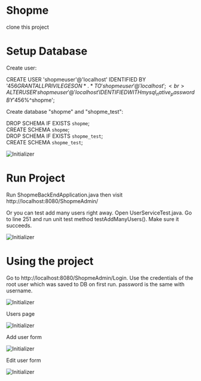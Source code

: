 # Shopme
clone this project

# Setup Database

Create user:

CREATE USER 'shopmeuser'@'localhost' IDENTIFIED BY '456$%^shopme';<br>
GRANT ALL PRIVILEGES ON * . * TO 'shopmeuser'@'localhost';<br>
ALTER USER 'shopmeuser'@'localhost' IDENTIFIED WITH mysql_native_password BY '456$%^shopme';<br>

Create database "shopme" and "shopme_test":

DROP SCHEMA IF EXISTS `shopme`;<br>
CREATE SCHEMA `shopme`;<br>
DROP SCHEMA IF EXISTS `shopme_test`;<br>
CREATE SCHEMA `shopme_test`;<br>

![Initializer](https://raw.githubusercontent.com/raymond-tiongco/shopme/daryll-shopme/ShopmeWebParent/ShopmeBackEnd/guides/database.png)

# Run Project

Run ShopmeBackEndApplication.java then visit http://localhost:8080/ShopmeAdmin/

Or you can test add many users right away.
Open UserServiceTest.java. Go to line 251 and run unit test 
method testAddManyUsers(). Make sure it succeeds.

![Initializer](https://raw.githubusercontent.com/raymond-tiongco/shopme/daryll-shopme/ShopmeWebParent/ShopmeBackEnd/guides/unit-test-add-users.png)


# Using the project

Go to http://localhost:8080/ShopmeAdmin/Login. Use the credentials of the root user which was saved to DB on first run. password is the same with username.

![Initializer](https://raw.githubusercontent.com/raymond-tiongco/shopme/daryll-shopme/ShopmeWebParent/ShopmeBackEnd/guides/login.png)

Users page

![Initializer](https://raw.githubusercontent.com/raymond-tiongco/shopme/daryll-shopme/ShopmeWebParent/ShopmeBackEnd/guides/users.png)

Add user form

![Initializer](https://raw.githubusercontent.com/raymond-tiongco/shopme/daryll-shopme/ShopmeWebParent/ShopmeBackEnd/guides/create-users.png)

Edit user form

![Initializer](https://raw.githubusercontent.com/raymond-tiongco/shopme/daryll-shopme/ShopmeWebParent/ShopmeBackEnd/guides/edit-user.png)

